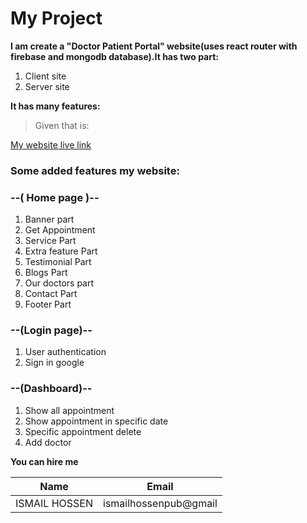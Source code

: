 # My Project
**I am create a "Doctor Patient Portal" website(uses react router with firebase and mongodb database).It has two part:**
1. Client site
2. Server site

**It has many features:**
>Given that is:

[My website live link](https://doctor-patient-portal-6c196.web.app/)

### Some added features my website:
### --( Home page )--
1. Banner part
2. Get Appointment
3. Service Part
4. Extra feature Part
5. Testimonial Part
6. Blogs Part
7. Our doctors part
8. Contact Part
9. Footer Part

### --(Login page)--
1. User authentication
2. Sign in google  

### --(Dashboard)--
1. Show all appointment
2. Show appointment in specific date
3. Specific appointment delete
4. Add doctor

**You can hire me**

|Name| Email |
|---------|---------------|
|ISMAIL HOSSEN| ismailhossenpub@gmail| 